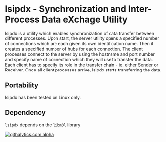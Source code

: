 lsipdx - Synchronization and Inter-Process Data eXchage Utility
===============================================================

lsipdx is a utility which enables synchronization of data transfer between 
different processes. Upon start, the server utility opens a specified number of connections
which are each given its own identification name. Then it creates a specified number
of hubs for each connection.
The client processes connect to the server by using the hostname and port number 
and specify name of connection which they will use to transfer the data. 
Each client has to specify its role in the transfer chain - ie. either Sender
or Receiver. Once all client processes arrive, lsipdx starts transferring the data. 


Portability
-----------

lsipdx has been tested on Linux only.

Dependency
----------

`lsipdx` depends on the `libm3l` library


[![githalytics.com alpha](https://cruel-carlota.pagodabox.com/4066d03ffed8d2b3f1672861489f440e "githalytics.com")](http://githalytics.com/libm3l/lsipdx)